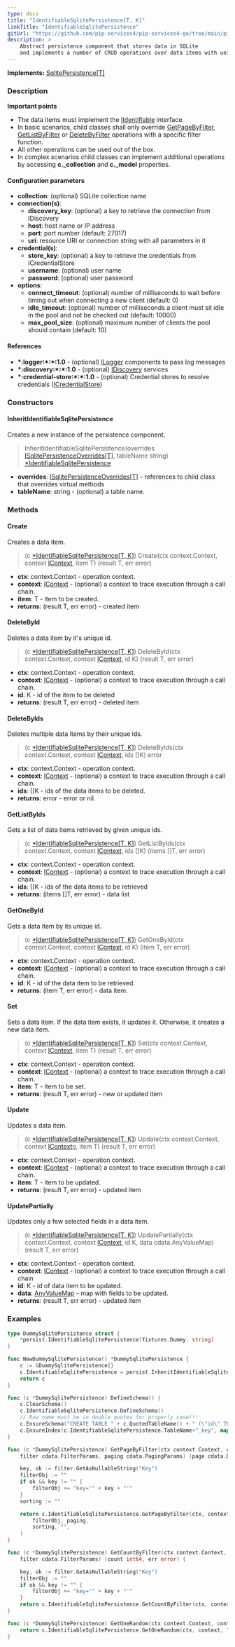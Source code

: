 ```yaml
---
type: docs
title: "IdentifiableSqlitePersistence[T, K]"
linkTitle: "IdentifiableSqlitePersistence"
gitUrl: "https://github.com/pip-services4/pip-services4-go/tree/main/pip-services4-sqlite-go"
description: >
    Abstract persistence component that stores data in SQLite
    and implements a number of CRUD operations over data items with unique ids.
---
```


**Implements:** [SqlitePersistence[T]](../sqlite_persistence)


### Description

**Important points**
    
- The data items must implement the [IIdentifiable](../../../data/data/iidentifiable) interface. 
- In basic scenarios, child classes shall only override [GetPageByFilter](../sqlite_persistence/#getpagebyfilter), [GetListByFilter](../sqlite_persistence/#getlistbyfilter) or [DeleteByFilter](../sqlite_persistence/#deletebyfilter) operations with a specific filter function.
- All other operations can be used out of the box. 
- In complex scenarios child classes can implement additional operations by accessing **c._collection** and **c._model** properties.

#### Configuration parameters

- **collection**:               (optional) SQLite collection name
- **connection(s)**:
	- **discovery_key**:        (optional) a key to retrieve the connection from IDiscovery
	- **host**:                 host name or IP address
	- **port**:                 port number (default: 27017)
	- **uri**:                  resource URI or connection string with all parameters in it
- **credential(s)**:
	- **store_key**:            (optional) a key to retrieve the credentials from ICredentialStore
	- **username**:             (optional) user name
	- **password**:             (optional) user password
- **options**:
	- **connect_timeout**:      (optional) number of milliseconds to wait before timing out when connecting a new client (default: 0)
	- **idle_timeout**:         (optional) number of milliseconds a client must sit idle in the pool and not be checked out (default: 10000)
	- **max_pool_size**:        (optional) maximum number of clients the pool should contain (default: 10)


#### References
- **\*:logger:\*:\*:1.0** - (optional) [ILogger](../../../observability/log/ilogger) components to pass log messages
- **\*:discovery:\*:\*:1.0** - (optional) [IDiscovery](../../../data/data/iidentifiabley) services
- **\*:credential-store:\*:\*:1.0** - (optional) Credential stores to resolve credentials ([ICredentialStore](../../../config/auth/icredential_store))


### Constructors

#### InheritIdentifiableSqlitePersistence
Creates a new instance of the persistence component.

> InheritIdentifiableSqlitePersistence(overrides [ISqlitePersistenceOverrides[T]](../isqlite_persistence_overrides), tableName string) [*IdentifiableSqlitePersistence]()

- **overrides**: [ISqlitePersistenceOverrides[T]](../isqlite_persistence_overrides) - references to child class that overrides virtual methods
- **tableName**: string - (optional) a table name.


### Methods

#### Create
Creates a data item.

> (c [*IdentifiableSqlitePersistence[T, K]]()) Create(ctx context.Context, context [IContext](../../../components/context/icontext), item T) (result T, err error)

- **ctx**: context.Context - operation context.
- **context**: [IContext](../../../components/context/icontext) - (optional) a context to trace execution through a call chain.
- **item**: T - item to be created.
- **returns**: (result T, err error) - created item


#### DeleteById
Deletes a data item by it's unique id.

> (c [*IdentifiableSqlitePersistence[T, K]]()) DeleteById(ctx context.Context, context [IContext](../../../components/context/icontext), id K) (result T, err error)

- **ctx**: context.Context - operation context.
- **context**: [IContext](../../../components/context/icontext) - (optional) a context to trace execution through a call chain.
- **id**: K - id of the item to be deleted
- **returns**: (result T, err error) - deleted item


#### DeleteByIds
Deletes multiple data items by their unique ids.

> (c [*IdentifiableSqlitePersistence[T, K]]()) DeleteByIds(ctx context.Context, context [IContext](../../../components/context/icontext), ids []K) error

- **ctx**: context.Context - operation context.
- **context**: [IContext](../../../components/context/icontext) - (optional) a context to trace execution through a call chain.
- **ids**: []K - ids of the data items to be deleted.
- **returns**: error - error or nil.


#### GetListByIds
Gets a list of data items retrieved by given unique ids.

> (c [*IdentifiableSqlitePersistence[T, K]]()) GetListByIds(ctx context.Context, context [IContext](../../../components/context/icontext), ids []K) (items []T, err error)

- **ctx**: context.Context - operation context.
- **context**: [IContext](../../../components/context/icontext) - (optional) a context to trace execution through a call chain.
- **ids**: []K - ids of the data items to be retrieved
- **returns**: (items []T, err error) - data list


#### GetOneById
Gets a data item by its unique id.

> (c [*IdentifiableSqlitePersistence[T, K]]()) GetOneById(ctx context.Context, context [IContext](../../../components/context/icontext), id K) (item T, err error)

- **ctx**: context.Context - operation context.
- **context**: [IContext](../../../components/context/icontext) - (optional) a context to trace execution through a call chain.
- **id**: K - id of the data item to be retrieved.
- **returns**: (item T, err error) - data item.


#### Set
Sets a data item. If the data item exists, it updates it.
Otherwise, it creates a new data item.

> (c [*IdentifiableSqlitePersistence[T, K]]()) Set(ctx context.Context, context [IContext](../../../components/context/icontext), item T) (result T, err error)

- **ctx**: context.Context - operation context.
- **context**: [IContext](../../../components/context/icontext) - (optional) a context to trace execution through a call chain.
- **item**: T - item to be set.
- **returns**: (result T, err error) - new or updated item


#### Update
Updates a data item.

> (c [*IdentifiableSqlitePersistence[T, K]]()) Update(ctx context.Context, context [IContext](../../../components/context/icontext)g, item T) (result T, err error)

- **ctx**: context.Context - operation context.
- **context**: [IContext](../../../components/context/icontext) - (optional) a context to trace execution through a call chain.
- **item**: T - item to be updated.
- **returns**: (result T, err error) - updated item


#### UpdatePartially
Updates only a few selected fields in a data item.

> (c [*IdentifiableSqlitePersistence[T, K]]()) UpdatePartially(ctx context.Context, context [IContext](../../../components/context/icontext), id K, data cdata.AnyValueMap) (result T, err error)

- **ctx**: context.Context - operation context.
- **context**: [IContext](../../../components/context/icontext) - (optional) a context to trace execution through a call chain
- **id**: K - id of data item to be updated.
- **data**: [AnyValueMap](../../../commons/data/any_value_map) - map with fields to be updated.
- **returns**: (result T, err error) - updated item 

### Examples
```go
type DummySqlitePersistence struct {
	*persist.IdentifiableSqlitePersistence[fixtures.Dummy, string]
}

func NewDummySqlitePersistence() *DummySqlitePersistence {
	c := &DummySqlitePersistence{}
	c.IdentifiableSqlitePersistence = persist.InheritIdentifiableSqlitePersistence[fixtures.Dummy, string](c, "dummies")
	return c
}

func (c *DummySqlitePersistence) DefineSchema() {
	c.ClearSchema()
	c.IdentifiableSqlitePersistence.DefineSchema()
	// Row name must be in double quotes for properly case!!!
	c.EnsureSchema("CREATE TABLE " + c.QuotedTableName() + " (\"id\" TEXT PRIMARY KEY, \"key\" TEXT, \"content\" TEXT)")
	c.EnsureIndex(c.IdentifiableSqlitePersistence.TableName+"_key", map[string]string{"key": "1"}, map[string]string{"unique": "true"})
}

func (c *DummySqlitePersistence) GetPageByFilter(ctx context.Context, context IContext,
	filter cdata.FilterParams, paging cdata.PagingParams) (page cdata.DataPage[fixtures.Dummy], err error) {

	key, ok := filter.GetAsNullableString("Key")
	filterObj := ""
	if ok && key != "" {
		filterObj += "key='" + key + "'"
	}
	sorting := ""

	return c.IdentifiableSqlitePersistence.GetPageByFilter(ctx, context,
		filterObj, paging,
		sorting, "",
	)
}

func (c *DummySqlitePersistence) GetCountByFilter(ctx context.Context, context IContext,
	filter cdata.FilterParams) (count int64, err error) {

	key, ok := filter.GetAsNullableString("Key")
	filterObj := ""
	if ok && key != "" {
		filterObj += "key='" + key + "'"
	}
	return c.IdentifiableSqlitePersistence.GetCountByFilter(ctx, context, filterObj)
}

func (c *DummySqlitePersistence) GetOneRandom(ctx context.Context, context IContext) (item fixtures.Dummy, err error) {
	return c.IdentifiableSqlitePersistence.GetOneRandom(ctx, context, "")
}
```

